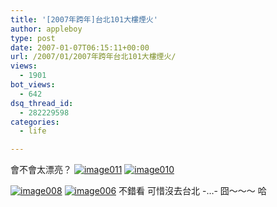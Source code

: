```yaml
---
title: '[2007年跨年]台北101大樓煙火'
author: appleboy
type: post
date: 2007-01-07T06:15:11+00:00
url: /2007/01/2007年跨年台北101大樓煙火/
views:
  - 1901
bot_views:
  - 642
dsq_thread_id:
  - 282229598
categories:
  - life

---
```

會不會太漂亮？ [<img src="https://i2.wp.com/farm1.static.flickr.com/150/348647202_33503c3c63_o.jpg?resize=510%2C800&#038;ssl=1" alt="image011" data-recalc-dims="1" />][1] [<img src="https://i2.wp.com/farm1.static.flickr.com/142/348647139_e0d6716925_o.jpg?resize=510%2C800&#038;ssl=1" alt="image010" data-recalc-dims="1" />][2] <!--more-->

[<img src="https://i1.wp.com/farm1.static.flickr.com/158/348647058_bf0e4d1fb9_o.jpg?resize=600%2C896&#038;ssl=1" alt="image008" data-recalc-dims="1" />][3] [<img src="https://i2.wp.com/farm1.static.flickr.com/149/348646914_bb4ba56da3_o.jpg?resize=505%2C760&#038;ssl=1" alt="image006" data-recalc-dims="1" />][4] 不錯看 可惜沒去台北 -&#8230;- 囧～～～ 哈

 [1]: https://www.flickr.com/photos/appleboy/348647202/ "Photo Sharing"
 [2]: https://www.flickr.com/photos/appleboy/348647139/ "Photo Sharing"
 [3]: https://www.flickr.com/photos/appleboy/348647058/ "Photo Sharing"
 [4]: https://www.flickr.com/photos/appleboy/348646914/ "Photo Sharing"